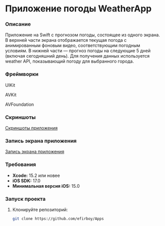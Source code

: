 # Приложение погоды WeatherApp

### Описание
Приложение на Swift с прогнозом погоды, состоящее из одного экрана. В верхней части экрана отображается текущая погода с анимированным фоновым видео, соответствующим погодным условиям. В нижней части — прогноз погоды на следующие 5 дней (включая сегодняшний день). Для получения данных используется weather API, показывающий погоду для выбранного города.

### Фреймворки
UIKit

AVKit

AVFoundation

### Скриншоты
[Скриншоты приложения](https://github.com/efirboy/Apps/tree/main/WeatherApp/Screenshots)


### Запись экрана приложения
[Запись экрана приложения](https://github.com/efirboy/Apps/raw/main/WeatherApp/Videos/%D0%97%D0%B0%D0%BF%D0%B8%D1%81%D1%8C%20%D1%8D%D0%BA%D1%80%D0%B0%D0%BD%D0%B0.mov)


### Требования
- **Xcode:** 15.2 или новее
- **iOS SDK:** 17.0
- **Минимальная версия iOS:** 15.0

### Запуск проекта
1. Клонируйте репозиторий:
   ```bash
   git clone https://github.com/efirboy/Apps

